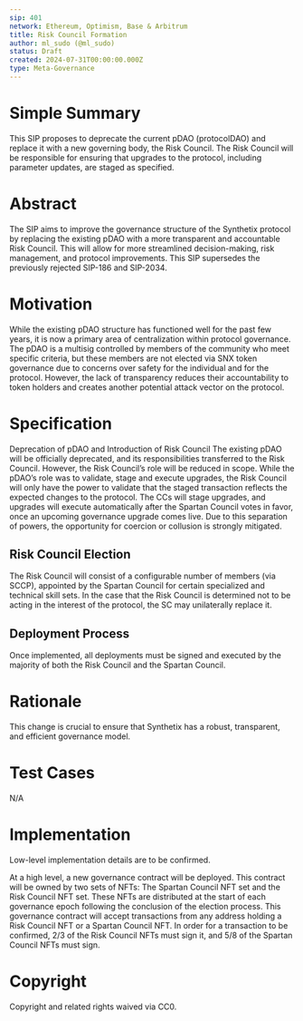 ```yaml
---
sip: 401
network: Ethereum, Optimism, Base & Arbitrum
title: Risk Council Formation
author: ml_sudo (@ml_sudo)
status: Draft
created: 2024-07-31T00:00:00.000Z
type: Meta-Governance
---
```


# Simple Summary
This SIP proposes to deprecate the current pDAO (protocolDAO) and replace it with a new governing body, the Risk Council. The Risk Council will be responsible for ensuring that upgrades to the protocol, including parameter updates, are staged as specified.

# Abstract
The SIP aims to improve the governance structure of the Synthetix protocol by replacing the existing pDAO with a more transparent and accountable Risk Council. This will allow for more streamlined decision-making, risk management, and protocol improvements. This SIP supersedes the previously rejected SIP-186 and SIP-2034.

# Motivation
While the existing pDAO structure has functioned well for the past few years, it is now a primary area of centralization within protocol governance. The pDAO is a multisig controlled by members of the community who meet specific criteria, but these members are not elected via SNX token governance due to concerns over safety for the individual and for the protocol. However, the lack of transparency reduces their accountability to token holders and creates another potential attack vector on the protocol.

# Specification
Deprecation of pDAO and Introduction of Risk Council
The existing pDAO will be officially deprecated, and its responsibilities transferred to the Risk Council. However, the Risk Council’s role will be reduced in scope. While the pDAO’s role was to validate, stage and execute upgrades, the Risk Council will only have the power to validate that the staged transaction reflects the expected changes to the protocol. The CCs will stage upgrades, and upgrades will execute automatically after the Spartan Council votes in favor, once an upcoming governance upgrade comes live. Due to this  separation of powers, the opportunity for coercion or collusion is strongly mitigated.

## Risk Council Election
The Risk Council will consist of a configurable number of members (via SCCP), appointed by the Spartan Council for certain specialized and technical skill sets. In the case that the Risk Council is determined not to be acting in the interest of the protocol, the SC may unilaterally replace it.

## Deployment Process
Once implemented, all deployments must be signed and executed by the majority of both the Risk Council and the Spartan Council. 

# Rationale
This change is crucial to ensure that Synthetix has a robust, transparent, and efficient governance model. 

# Test Cases
N/A

# Implementation
Low-level implementation details are to be confirmed. 

At a high level, a new governance contract will be deployed. This contract will be owned by two sets of NFTs: The Spartan Council NFT set and the Risk Council NFT set. These NFTs are distributed at the start of each governance epoch following the conclusion of the election process. This governance contract will accept transactions from any address holding a Risk Council NFT or a Spartan Council NFT. In order for a transaction to be confirmed, 2/3 of the Risk Council NFTs must sign it, and 5/8 of the Spartan Council NFTs must sign.

# Copyright
Copyright and related rights waived via CC0.
